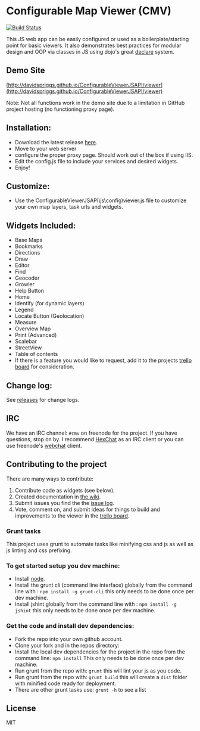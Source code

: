 # Configurable Map Viewer (CMV)

[![Build Status](https://travis-ci.org/DavidSpriggs/ConfigurableViewerJSAPI.svg?branch=master)](https://travis-ci.org/DavidSpriggs/ConfigurableViewerJSAPI)

This JS web app can be easily configured or used as a boilerplate/starting point for basic viewers. It also demonstrates best practices for modular design and OOP via classes in JS using dojo's great [declare](http://dojotoolkit.org/reference-guide/1.9/dojo/_base/declare.html) system.


## Demo Site
[http://davidspriggs.github.io/ConfigurableViewerJSAPI/viewer](http://davidspriggs.github.io/ConfigurableViewerJSAPI/viewer)

Note: Not all functions work in the demo site due to a limitation in GitHub project hosting (no functioning proxy page).

## Installation:
* Download the latest release [here](https://github.com/DavidSpriggs/ConfigurableViewerJSAPI/releases).
* Move to your web server
* configure the proper proxy page. Should work out of the box if using IIS.
* Edit the config.js file to include your services and desired widgets.
* Enjoy!

## Customize:
* Use the ConfigurableViewerJSAPI\js\config\viewer.js file to customize your own map layers, task urls and widgets.


## Widgets Included:
* Base Maps
* Bookmarks
* Directions
* Draw
* Editor
* Find
* Geocoder
* Growler
* Help Button
* Home
* Identify (for dynamic layers)
* Legend
* Locate Button (Geolocation)
* Measure
* Overview Map
* Print (Advanced)
* Scalebar
* StreetView
* Table of contents
* If there is a feature you would like to request, add it to the projects [trello board](https://trello.com/b/TjjipGmV/configurable-map-viewer) for consideration.

## Change log:
See [releases](https://github.com/DavidSpriggs/ConfigurableViewerJSAPI/releases) for change logs.

## IRC
We have an IRC channel: `#cmv` on freenode for the project. If you have questions, stop on by. I recommend [HexChat](http://hexchat.github.io) as an IRC client or you can use freenode's [webchat](http://webchat.freenode.net) client.

## Contributing to the project
There are many ways to contribute:

1. Contribute code as widgets (see below).
2. Created documentation in [the wiki](https://github.com/DavidSpriggs/ConfigurableViewerJSAPI/wiki).
3. Submit issues you find the the [issue log](https://github.com/DavidSpriggs/ConfigurableViewerJSAPI/issues?state=open).
4. Vote, comment on, and submit ideas for things to build and improvements to the viewer in the [trello board](https://trello.com/b/TjjipGmV/configurable-map-viewer).

### Grunt tasks
This project uses grunt to automate tasks like minifying css and js as well as js linting and css prefixing.

### To get started setup you dev machine:
- Install [node](http://nodejs.org).
- Install the grunt cli (command line interface) globally from the command line with : `npm install -g grunt-cli` this only needs to be done once per dev machine.
- Install jshint globally from the command line with : `npm install -g jshint` this only needs to be done once per dev machine.

### Get the code and install dev dependencies:
- Fork the repo into your own github account.
- Clone your fork and in the repos directory:
- Install the local dev dependencies for the project in the repo from the command line: `npm install` This only needs to be done once per dev machine.
- Run grunt from the repo with: `grunt` this will lint your js as you code.
- Run grunt from the repo with: `grunt build` this will create a `dist` folder with minified code ready for deployment.
- There are other grunt tasks use: `grunt -h` to see a list

## License

MIT
